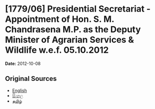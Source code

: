 # [1779/06] Presidential Secretariat - Appointment of Hon. S. M. Chandrasena M.P. as the Deputy Minister of Agrarian Services & Wildlife w.e.f. 05.10.2012

**Date:** 2012-10-08

## Original Sources

- [English](https://documents.gov.lk/view/extra-gazettes/2012/10/1779-06_E.pdf)
- [සිංහල](https://documents.gov.lk/view/extra-gazettes/2012/10/1779-06_S.pdf)
- [தமிழ்](https://documents.gov.lk/view/extra-gazettes/2012/10/1779-06_T.pdf)

